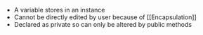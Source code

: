 - A variable stores in an instance
- Cannot be directly edited by user because of [[Encapsulation]]
- Declared as private so can only be altered by public methods